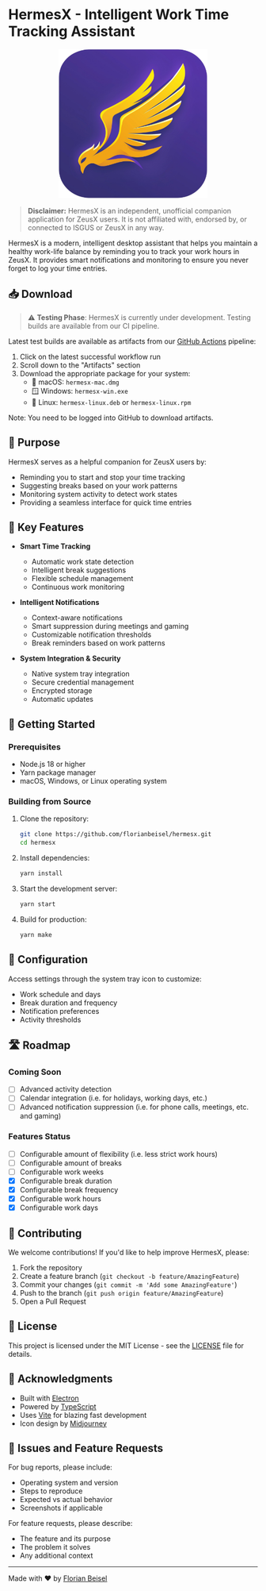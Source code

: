 # HermesX - Intelligent Work Time Tracking Assistant

<p align="center">
<img src="https://raw.githubusercontent.com/florianbeisel/hermesx/refs/heads/main/assets/icon.png" width="300" />
</p>

> **Disclaimer:** HermesX is an independent, unofficial companion application for ZeusX users. It is not affiliated with, endorsed by, or connected to ISGUS or ZeusX in any way.

HermesX is a modern, intelligent desktop assistant that helps you maintain a healthy work-life balance by reminding you to track your work hours in ZeusX. It provides smart notifications and monitoring to ensure you never forget to log your time entries.

## 📥 Download

> ⚠️ **Testing Phase**: HermesX is currently under development. Testing builds are available from our CI pipeline.

Latest test builds are available as artifacts from our [GitHub Actions](https://github.com/florianbeisel/hermesx/actions/workflows/build.yml) pipeline:

1. Click on the latest successful workflow run
2. Scroll down to the "Artifacts" section
3. Download the appropriate package for your system:
    - 🍎 macOS: `hermesx-mac.dmg`
    - 🪟 Windows: `hermesx-win.exe`
    - 🐧 Linux: `hermesx-linux.deb` or `hermesx-linux.rpm`

Note: You need to be logged into GitHub to download artifacts.

## 🎯 Purpose

HermesX serves as a helpful companion for ZeusX users by:

- Reminding you to start and stop your time tracking
- Suggesting breaks based on your work patterns
- Monitoring system activity to detect work states
- Providing a seamless interface for quick time entries

## 🌟 Key Features

- **Smart Time Tracking**

    - Automatic work state detection
    - Intelligent break suggestions
    - Flexible schedule management
    - Continuous work monitoring

- **Intelligent Notifications**

    - Context-aware notifications
    - Smart suppression during meetings and gaming
    - Customizable notification thresholds
    - Break reminders based on work patterns

- **System Integration & Security**
    - Native system tray integration
    - Secure credential management
    - Encrypted storage
    - Automatic updates

## 🚀 Getting Started

### Prerequisites

- Node.js 18 or higher
- Yarn package manager
- macOS, Windows, or Linux operating system

### Building from Source

1. Clone the repository:

    ```bash
    git clone https://github.com/florianbeisel/hermesx.git
    cd hermesx
    ```

2. Install dependencies:

    ```bash
    yarn install
    ```

3. Start the development server:

    ```bash
    yarn start
    ```

4. Build for production:

    ```bash
    yarn make
    ```

## 🔧 Configuration

Access settings through the system tray icon to customize:

- Work schedule and days
- Break duration and frequency
- Notification preferences
- Activity thresholds

## 🛣️ Roadmap

### Coming Soon

- [ ] Advanced activity detection
- [ ] Calendar integration (i.e. for holidays, working days, etc.)
- [ ] Advanced notification suppression (i.e. for phone calls, meetings, etc. and gaming)

### Features Status

- [ ] Configurable amount of flexibility (i.e. less strict work hours)
- [ ] Configurable amount of breaks
- [ ] Configurable work weeks
- [x] Configurable break duration
- [x] Configurable break frequency
- [x] Configurable work hours
- [x] Configurable work days

## 🤝 Contributing

We welcome contributions! If you'd like to help improve HermesX, please:

1. Fork the repository
2. Create a feature branch (`git checkout -b feature/AmazingFeature`)
3. Commit your changes (`git commit -m 'Add some AmazingFeature'`)
4. Push to the branch (`git push origin feature/AmazingFeature`)
5. Open a Pull Request

## 📝 License

This project is licensed under the MIT License - see the [LICENSE](LICENSE) file for details.

## 🙏 Acknowledgments

- Built with [Electron](https://www.electronjs.org/)
- Powered by [TypeScript](https://www.typescriptlang.org/)
- Uses [Vite](https://vitejs.dev/) for blazing fast development
- Icon design by [Midjourney](https://www.midjourney.com/)

## 🐛 Issues and Feature Requests

For bug reports, please include:

- Operating system and version
- Steps to reproduce
- Expected vs actual behavior
- Screenshots if applicable

For feature requests, please describe:

- The feature and its purpose
- The problem it solves
- Any additional context

---

Made with ❤️ by [Florian Beisel](https://github.com/florianbeisel)

